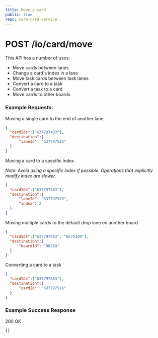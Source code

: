 ```yaml
---
title: Move a card
public: true
repo: core-card-service
---
```

# POST /io/card/move
This API has a number of uses:
* Move cards between lanes
* Change a card's index in a lane
* Move task cards between task lanes
* Convert a card to a task
* Convert a task to a card
* Move cards to other boards

### Example Requests:
Moving a single card to the end of another lane
```json
{
  "cardIds":["637797483"],
  "destination":{
      "laneId": "637797516"
  }
}
```
Moving a card to a specific index

_Note: Avoid using a specific index if possible. Operations that explicitly modify index are slower._
```json
{
  "cardIds":["637797483"],
  "destination":{
      "laneId": "637797516",
      "index": 2
  }
}
```
Moving multiple cards to the default drop lane on another board
```json
{
  "cardIds":["637797483", "8675309"],
  "destination":{
      "boardId": "90210"
  }
}
```
Converting a card to a task
```json
{
  "cardIds":["637797483"],
  "destination":{
      "cardId": "637797516"
  }
}
```

### Example Success Response
200 OK
```
{}
```

